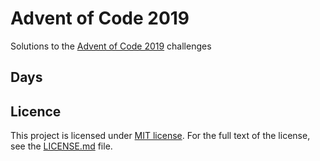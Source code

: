 # Advent of Code 2019

Solutions to the [Advent of Code 2019](https://adventofcode.com/2019) challenges

## Days

## Licence

This project is licensed under [MIT license](http://opensource.org/licenses/MIT).
For the full text of the license, see the [LICENSE.md](LICENSE.md) file.
